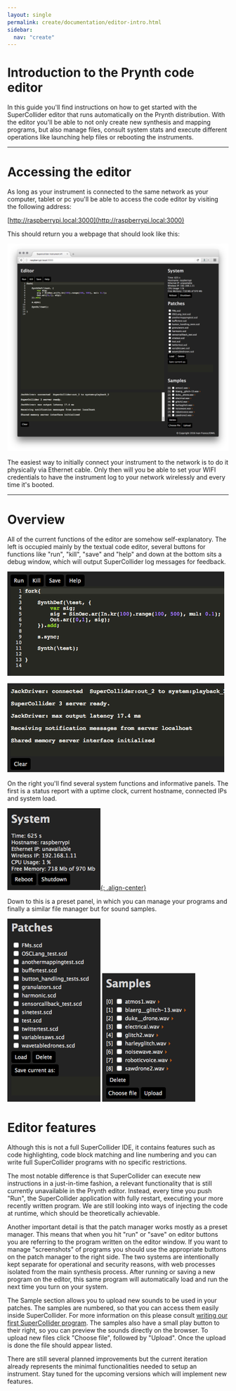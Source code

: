 ```yaml
---
layout: single
permalink: create/documentation/editor-intro.html
sidebar:
  nav: "create"
---
```


# Introduction to the Prynth code editor

In this guide you'll find instructions on how to get started with the SuperCollider editor that runs automatically on the Prynth distribution. With the editor you'll be able to not only create new synthesis and mapping programs, but also manage files, consult system stats and execute different operations like launching help files or rebooting the instruments.

---

# Accessing the editor

As long as your instrument is connected to the same network as your computer, tablet or pc you'll be able to access the code editor by visiting the following address:

[http://raspberrypi.local:3000](http://raspberrypi.local:3000)

This should return you a webpage that should look like this:

[![editor_layout](../../images/editor.png)](../../images/editor.png)

The easiest way to initially connect your instrument to the network is to do it physically via Ethernet cable. Only then will you be able to set your WIFI credentials to have the instrument log to your network wirelessly and every time it's booted.

---

# Overview

All of the current functions of the editor are somehow self-explanatory. The left is occupied mainly by the textual code editor, several buttons for functions like "run", "kill", "save" and "help" and down at the bottom sits a debug window, which will output SuperCollider log messages for feedback.

[![editor_detail_1](../../images/documentation/editor_detail_1.png)](../../images/documentation/editor_detail_1.png)

[![editor_detail_2](../../images/documentation/editor_detail_2.png)](../../images/documentation/editor_detail_2.png)

On the right you'll find several system functions and informative panels. The first is a status report with a uptime clock, current hostname, connected IPs and system load.

[![editor_detail_3](../../images/documentation/editor_detail_3.png){: .align-center}](../../images/documentation/editor_detail_3.png)

Down to this is a preset panel, in which you can manage your programs and finally a similar file manager but for sound samples.

[![editor_detail_4](../../images/documentation/editor_detail_4.png)](../../images/documentation/editor_detail_4.png) [![editor_detail_5](../../images/documentation/editor_detail_5.png)](../../images/documentation/editor_detail_5.png)

# Editor features

Although this is not a full SuperCollider IDE, it contains features such as code highlighting, code block matching and line numbering and you can write full SuperCollider programs with no specific restrictions.

The most notable difference is that SuperCollider can execute new instructions in a just-in-time fashion, a relevant functionality that is still currently unavailable in the Prynth editor. Instead, every time you push "Run", the SuperCollider application with fully restart, executing your more recently written program. We are still looking into ways of injecting the code at runtime, which should be theoretically achievable.

Another important detail is that the patch manager works mostly as a preset manager. This means that when you hit "run" or "save" on editor buttons you are referring to the program written on the editor window. If you want to manage "screenshots" of programs you should use the appropriate buttons on the patch manager to the right side. The two systems are intentionally kept separate for operational and security reasons, with web processes isolated from the main synthesis process. After running or saving a new program on the editor, this same program will automatically load and run the next time you turn on your system.

The Sample section allows you to upload new sounds to be used in your patches. The samples are numbered, so that you can access them easily inside SuperCollider. For more information on this please consult [writing our first SuperCollider program](first-program.html). The samples also have a small play button to their right, so you can preview the sounds directly on the browser. To upload new files click "Choose file", followed by "Upload". Once the upload is done the file should appear listed.

There are still several planned improvements but the current iteration already represents the minimal functionalities needed to setup an instrument. Stay tuned for the upcoming versions which will implement new features.
